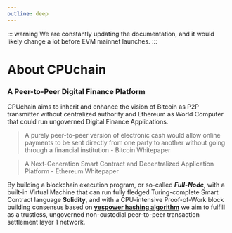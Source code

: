 ```yaml
---
outline: deep
---
```


::: warning
We are constantly updating the documentation, and it would likely change a lot before EVM mainnet launches.
:::

# About CPUchain

### A Peer-to-Peer Digital Finance Platform

CPUchain aims to inherit and enhance the vision of Bitcoin as P2P transmitter without centralized authority and Ethereum as World Computer that could run ungoverned Digital Finance Applications.

> A purely peer-to-peer version of electronic cash would allow online
payments to be sent directly from one party to another without going through a
financial institution - Bitcoin Whitepaper

> A Next-Generation Smart Contract and Decentralized Application Platform - Ethereum Whitepaper

By building a blockchain execution program, or so-called ***Full-Node***, with a built-in Virtual Machine that can run fully fledged Turing-complete Smart Contract language **Solidity**, and with a CPU-intensive Proof-of-Work block building consensus based on **[yespower hashing algorithm](https://www.openwall.com/yespower/)** we aim to fulfill as a trustless, ungoverned non-custodial peer-to-peer transaction settlement layer 1 network.